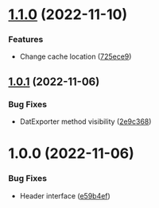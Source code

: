 # [1.1.0](https://github.com/moepmoep12/poe-dat-export/compare/v1.0.1...v1.1.0) (2022-11-10)


### Features

* Change cache location ([725ece9](https://github.com/moepmoep12/poe-dat-export/commit/725ece9b9a8da7668dbb2ddaf72a778e2d5b8bec))

## [1.0.1](https://github.com/moepmoep12/poe-dat-export/compare/v1.0.0...v1.0.1) (2022-11-06)


### Bug Fixes

* DatExporter method visibility ([2e9c368](https://github.com/moepmoep12/poe-dat-export/commit/2e9c368896f762b7751719c0677a449b812f5d93))

# 1.0.0 (2022-11-06)


### Bug Fixes

* Header interface ([e59b4ef](https://github.com/moepmoep12/poe-dat-export/commit/e59b4efd0b4d8c9dd6aa980b2180932c24c815c3))
